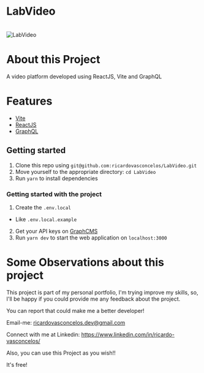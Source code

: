 # LabVideo

</br>
<img src="https://user-images.githubusercontent.com/61828136/175752706-11fbf7e9-ae6e-461d-b99c-5061b8345c04.png" title="LabVideo" />
</br>


# About this Project
A video platform developed using ReactJS, Vite and GraphQL

# Features
- <a href="https://vitejs.dev/">Vite</a>
- <a href="https://pt-br.reactjs.org/">ReactJS</a>
- <a href="https://graphql.org/">GraphQL</a>

## Getting started

1. Clone this repo using `git@github.com:ricardovasconcelos/LabVideo.git`
2. Move yourself to the appropriate directory: `cd LabVideo`<br />
3. Run `yarn` to install dependencies<br />

### Getting started with the project

1. Create the `.env.local`
  - Like `.env.local.example`
2. Get your API keys on <a href="https://graphcms.com/">GraphCMS</a>
3. Run `yarn dev` to start the web application on `localhost:3000`

# Some Observations about this project
This project is part of my personal portfolio, I'm trying improve my skills, so, I'll be happy if you could provide me any feedback about the project.

You can report that could make me a better developer!

Email-me: ricardovasconcelos.dev@gmail.com

Connect with me at Linkedin: https://www.linkedin.com/in/ricardo-vasconcelos/

Also, you can use this Project as you wish!!

It's free!

